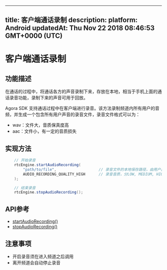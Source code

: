 
---
title: 客户端通话录制
description: 
platform: Android
updatedAt: Thu Nov 22 2018 08:46:53 GMT+0000 (UTC)
---
# 客户端通话录制
## 功能描述

在通话的过程中，将通话各方的声音录制下来，存放在本地，相当于手机上面的通话录音功能，录制下来的声音可用于回放。

Agora SDK 支持通话过程中在客户端进行录音。该方法录制频道内所有用户的音频，并生成一个包含所有用户声音的录音文件，录音文件格式可以为：

- wav：文件大，音质保真度高
- aac：文件小，有一定的音质损失

## 实现方法

```Java
	// 开始录音
	rtcEngine.startAudioRecording(
		"path/to/file",                   // 录音文件的本地保存路径，由用户自行指定，需精确到文件名及格式
		AUDIO_RECORDING_QUALITY_HIGH      // 录音音质，分LOW, MEDIUM, HIGH
	);

	// 结束录音
	rtcEngine.stopAudioRecording();
```

## API参考

- [startAudioRecording()](https://docs.agora.io/cn/Video/API%20Reference/java/classio_1_1agora_1_1rtc_1_1_rtc_engine.html#a44744695d723b7d18c704a57f828cddb)
- [stopAudioRecording()](https://docs.agora.io/cn/Video/API%20Reference/java/classio_1_1agora_1_1rtc_1_1_rtc_engine.html#a2d751055a21611b3cf99fe39d24bb1a0)

## 注意事项

- 开启录音须在进入频道之后调用
- 离开频道会自动停止录音
